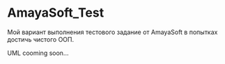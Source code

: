 # AmayaSoft_Test
Мой вариант выполнения тестового задание от AmayaSoft в попытках достичь чистого ООП.

UML cooming soon...
